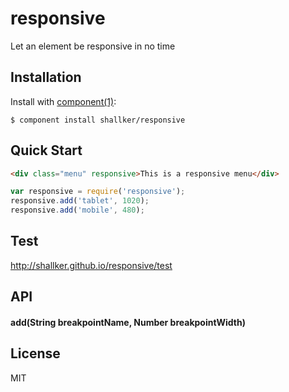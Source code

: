 # responsive

  Let an element be responsive in no time


## Installation

  Install with [component(1)](http://component.io):

    $ component install shallker/responsive


## Quick Start
```html
<div class="menu" responsive>This is a responsive menu</div>
```

```javascript
var responsive = require('responsive');
responsive.add('tablet', 1020);
responsive.add('mobile', 480);
```

## Test
http://shallker.github.io/responsive/test   


## API
#### add(String breakpointName, Number breakpointWidth)


## License

  MIT
